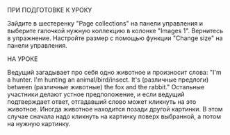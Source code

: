 ПРИ ПОДГОТОВКЕ К УРОКУ

Зайдите в шестеренку "Page collections" на панели управления и выберите галочкой нужную коллекцию в колонке "Images 1". Вернитесь в упражнение. Настройте размер с помощью функции "Change size" на панели управления.

НА УРОКЕ

Ведущий загадывает про себя одно животное и произносит слова: "I'm a hunter. I'm hunting an animal/bird/insect. It's (различные предлоги) between (различные животные) the fox and the rabbit." Остальные участники делают устное предположение, и если ведущий подтверждает ответ, отгадавший слово может кликнуть на это животное. Иногда животное находится позади другой картинки. В этом случае сначала надо кликнуть на картинку поверх выбранной, а потом на нужную картинку.
